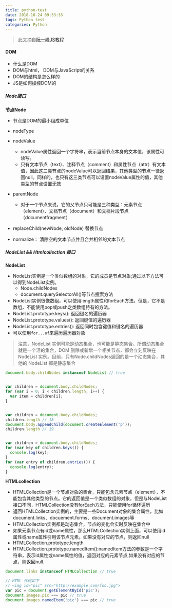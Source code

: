 ```yaml
---
title: python-test
date: 2018-10-24 09:33:33
tags: Python test
categories: Python
---
```


> 此文摘自[阮一峰JS教程](https://wangdoc.com/javascript/)

#### DOM
- 什么是DOM
- DOM与html， DOM与JavaScript的关系
- DOM的结构是怎么样的
- JS是如何操控DOM的

##### Node接口
**节点Node**
- 节点是DOM的最小组成单位
- nodeType
- nodeValue
    - nodeValue属性返回一个字符串，表示当前节点本身的文本值，该属性可读写。
    - 只有文本节点（text）、注释节点（comment）和属性节点（attr）有文本值，因此这三类节点的nodeValue可以返回结果，其他类型的节点一律返回null。同样的，也只有这三类节点可以设置nodeValue属性的值，其他类型的节点设置无效
- parentNode
    - 对于一个节点来说，它的父节点只可能是三种类型：元素节点（element）、文档节点（document）和文档片段节点（documentfragment）

- replaceChild(newNode, oldNode)  替换节点
- normalize： 清除空的文本节点并且合并相邻的文本节点


##### NodeList && Htmlcollection 接口
**NodeList**
- NodeList实例是一个类似数组的对象，它的成员是节点对象;通过以下方法可以得到NodeList实例。
    - Node.childNodes
    - document.querySelectorAll()等节点搜索方法
- NodeList实例很像数组，可以使用length属性和forEach方法。但是，它不是数组，不能使用pop或push之类数组特有的方法。
- NodeList.prototype.keys(): 返回键名的遍历器
- NodeList.prototype.values(): 返回键值的遍历器
- NodeList.prototype.entries(): 返回同时包含键值和键名的遍历器
- 可以使用`for...of`来遍历遍历器对象

> 注意，NodeList 实例可能是动态集合，也可能是静态集合。所谓动态集合就是一个活的集合，DOM 删除或新增一个相关节点，都会立刻反映在 NodeList 实例。目前，只有Node.childNodes返回的是一个动态集合，其他的 NodeList 都是静态集合

```js
document.body.childNodes instanceof NodeList // true


var children = document.body.childNodes;
for (var i = 0; i < children.length; i++) {
  var item = children[i];
}


var children = document.body.childNodes;
children.length // 18
document.body.appendChild(document.createElement('p'));
children.length // 19


var children = document.body.childNodes;
for (var key of children.keys()) {
  console.log(key);
}
for (var entry of children.entries()) {
  console.log(entry);
}
```

**HTMLcollection**
- HTMLCollection是一个节点对象的集合，只能包含元素节点（element），不能包含其他类型的节点。它的返回值是一个类似数组的对象，但是与NodeList接口不同，HTMLCollection没有forEach方法，只能使用for循环遍历
- 返回HTMLCollection实例的，主要是一些Document对象的集合属性，比如document.links、docuement.forms、document.images等
- HTMLCollection实例都是动态集合，节点的变化会实时反映在集合中
- 如果元素节点有id或name属性，那么HTMLCollection实例上面，可以使用id属性或name属性引用该节点元素。如果没有对应的节点，则返回null
- HTMLCollection.prototype.length
- HTMLCollection.prototype.namedItem():namedItem方法的参数是一个字符串，表示id属性或name属性的值，返回对应的元素节点,如果没有对应的节点，则返回null.

```js
document.links instanceof HTMLCollection // true

// HTML 代码如下
// <img id="pic" src="http://example.com/foo.jpg">
var pic = document.getElementById('pic');
document.images.pic === pic // true
document.images.namedItem('pic') === pic // true
```
